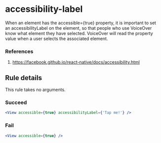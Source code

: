 # accessibility-label

When an element has the accessible={true} property, it is important to set an accessibilityLabel on the element, so that people who use VoiceOver know what element they have selected. VoiceOver will read the property value when a user selects the associated element.

### References

1.  https://facebook.github.io/react-native/docs/accessibility.html

## Rule details

This rule takes no arguments.

### Succeed

```jsx
<View accessible={true} accessibilityLabel={'Tap me!'} />
```

### Fail

```jsx
<View accessible={true} />
```
